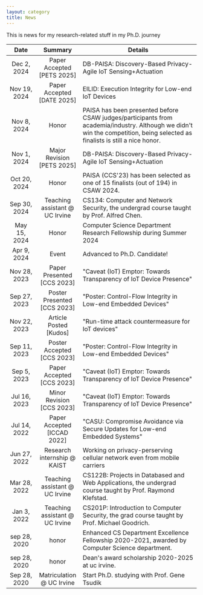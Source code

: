 ```yaml
---
layout: category
title: News
---
```


This is news for my research-related stuff in my Ph.D. journey

<table>
    <thead>
      <tr>
        <th style="width:15%; text-align:center">Date</th>
        <th style="width:20%; text-align:center">Summary</th>
        <th style="width:60%; text-align:center">Details</th>
      </tr>
    </thead>
    <tbody>
    <tr>
        <td style="text-align:center">Dec 2, 2024</td>
        <td style="text-align:center">Paper Accepted [PETS 2025]</td>
        <td>
            DB-PAISA: Discovery-Based Privacy-Agile IoT Sensing+Actuation
        </td>
    </tr>
    <tr>
        <td style="text-align:center">Nov 19, 2024</td>
        <td style="text-align:center">Paper Accepted [DATE 2025]</td>
        <td>
            EILID: Execution Integrity for Low-end IoT Devices
        </td>
    </tr>
    <tr>
        <td style="text-align:center">Nov 8, 2024</td>
        <td style="text-align:center">Honor</td>
        <td>
            PAISA has been presented before CSAW judges/participants from academia/industry.
            Although we didn't win the competition, being selected as finalists is still a nice honor.
        </td>
    </tr>
    <tr>
        <td style="text-align:center">Nov 1, 2024</td>
        <td style="text-align:center">Major Revision [PETS 2025]</td>
        <td>
            DB-PAISA: Discovery-Based Privacy-Agile IoT Sensing+Actuation
        </td>
    </tr>
    <tr>
        <td style="text-align:center">Oct 20, 2024</td>
        <td style="text-align:center">Honor</td>
        <td>
            PAISA (CCS'23) has been selected as one of 15 finalists (out of 194) in CSAW 2024.
        </td>      
    </tr>
    <tr>
        <td style="text-align:center">Sep 30, 2024</td>
        <td style="text-align:center">Teaching assistant @ UC Irvine</td>
        <td>
            CS134: Computer and Network Security, the undergrad course taught by Prof. Alfred Chen.
        </td>      
    </tr>
    <tr>
        <td style="text-align:center">May 15, 2024</td>
        <td style="text-align:center">Honor</td>
        <td>
            Computer Science Department Research Fellowship during Summer 2024
        </td>
    </tr>
    <tr>
        <td style="text-align:center">Apr 9, 2024</td>
        <td style="text-align:center">Event</td>
        <td>
            Advanced to Ph.D. Candidate!
        </td>      
    </tr>
    <tr>
        <td style="text-align:center">Nov 28, 2023</td>
        <td style="text-align:center">Paper Presented [CCS 2023]</td>
        <td>
            "Caveat (IoT) Emptor: Towards Transparency of IoT Device Presence"
        </td>      
    </tr>
    <tr>
        <td style="text-align:center">Sep 27, 2023</td>
        <td style="text-align:center" onClick="window.open('http://www.google.com', '_blank');">Poster Presented [CCS 2023]</td>
        <td>
            "Poster: Control-Flow Integrity in Low-end Embedded Devices"
        </td>      
    </tr>
    <tr>
        <td style="text-align:center">Nov 22, 2023</td>
        <td onClick="location.href='https://www.growkudos.com/publications/10.1145%25252F3576915.3624374/reader/'" style="text-align:center;cursor:pointer;">Article Posted [Kudos]</td>
        <td onClick="location.href='https://www.growkudos.com/publications/10.1145%25252F3576915.3624374/reader/'" style="cursor:pointer;">
            "Run-time attack countermeasure for IoT devices"
        </td>      
    </tr>
    <tr>
        <td style="text-align:center">Sep 11, 2023</td>
        <td style="text-align:center;cursor:pointer;" onClick="location.href='https://dl.acm.org/doi/abs/10.1145/3576915.3624374'">Poster Accepted [CCS 2023]</td>
        <td >
            "Poster: Control-Flow Integrity in Low-end Embedded Devices"
        </td>      
    </tr>
    <tr>
        <td style="text-align:center">Sep 5, 2023</td>
        <td style="text-align:center;cursor:pointer" onClick="location.href='https://dl.acm.org/doi/abs/10.1145/3576915.3623089'">Paper Accepted [CCS 2023]</td>
        <td onClick="location.href='https://dl.acm.org/doi/abs/10.1145/3576915.3623089'" style="cursor:pointer;">
            "Caveat (IoT) Emptor: Towards Transparency of IoT Device Presence"
        </td>      
    </tr>
    <tr>
        <td style="text-align:center">Jul 16, 2023</td>
        <td style="text-align:center">Minor Revision [CCS 2023]</td>
        <td>
            "Caveat (IoT) Emptor: Towards Transparency of IoT Device Presence"
        </td>      
    </tr>
    <tr>
        <td style="text-align:center">Jul 14, 2022</td>
        <td style="text-align:center;cursor:pointer" onClick="location.href='https://dl.acm.org/doi/10.1145/3508352.3549450'">Paper Accepted [ICCAD 2022] </td>
        <td>
            "CASU: Compromise Avoidance via Secure Updates
                for Low-end Embedded Systems"
        </td>      
    </tr>
    <tr>
        <td style="text-align:center">Jun 27, 2022</td>
        <td style="text-align:center">Research internship @ KAIST</td>
        <td>
            Working on privacy-perserving cellular network even from mobile carriers
        </td>      
    </tr>
    <tr>
        <td style="text-align:center">Mar 28, 2022</td>
        <td style="text-align:center">Teaching assistant @ UC Irvine</td>
        <td>
            CS122B: Projects in Databased and Web Applications, the undergrad course taught by Prof. Raymond Klefstad.
        </td>      
    </tr>
    <tr>
        <td style="text-align:center">Jan 3, 2022</td>
        <td style="text-align:center">Teaching assistant @ UC Irvine</td>
        <td>
            CS201P: Introduction to Computer Security, the grad course taught by Prof. Michael Goodrich.
        </td>      
    </tr>
    <tr>
        <td style="text-align:center">sep 28, 2020</td>
        <td style="text-align:center">honor</td>
        <td>
            Enhanced CS Department Excellence Fellowship 2020-2021, awarded by Computer Science department.
        </td>      
    </tr>
    <tr>
        <td style="text-align:center">sep 28, 2020</td>
        <td style="text-align:center">honor</td>
        <td>
            Dean's award scholarship 2020-2025 at uc irvine.
        </td>      
    </tr>
    <tr>
        <td style="text-align:center">Sep 28, 2020</td>
        <td style="text-align:center">Matriculation @ UC Irvine</td>
        <td>
            Start Ph.D. studying with Prof. Gene Tsudik
        </td>      
    </tr>
  </tbody>
</table>